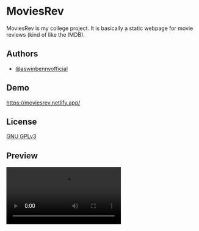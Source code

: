 
# MoviesRev

MoviesRev is my college project. It is basically a static webpage for movie reviews (kind of like the IMDB).


## Authors

- [@aswinbennyofficial](https://www.github.com/aswinbennyofficial)




## Demo

https://moviesrev.netlify.app/




## License

[GNU GPLv3](https://choosealicense.com/licenses/gpl-3.0/)


## Preview

![App Screenshot](https://i.imgur.com/A2dAO6f.mp4)

